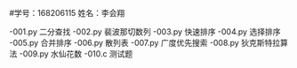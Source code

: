 #学号：168206115  姓名：李会翔

-001.py   二分查找
-002.py   裴波那切数列
-003.py   快速排序
-004.py   选择排序
-005.py   合并排序
-006.py   散列表
-007.py   广度优先搜索
-008.py   狄克斯特拉算法
-009.py   水仙花数
-010.c   测试题
